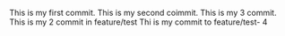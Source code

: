 This is my first commit.
This is my second coimmit.
This is my 3 commit.
This is my 2 commit in feature/test
Thi is my commit to feature/test- 4
